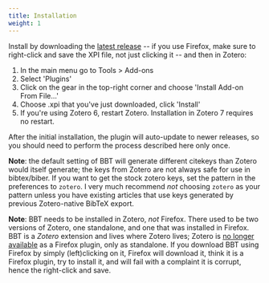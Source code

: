 ```yaml
---
title: Installation
weight: 1
---
```


Install by downloading the [latest release](https://github.com/retorquere/zotero-better-bibtex/releases/latest) -- if you use Firefox, make sure to right-click and save the XPI file, not just clicking it -- and then in Zotero:

1. In the main menu go to Tools > Add-ons
2. Select 'Plugins'
3. Click on the gear in the top-right corner and choose 'Install Add-on From File...'
4. Choose .xpi that you've just downloaded, click 'Install'
5. If you're using Zotero 6, restart Zotero. Installation in Zotero 7 requires no restart.

After the initial installation, the plugin will auto-update to newer releases, so you should need to perform the process described here only once. 

**Note**: the default setting of BBT will generate different citekeys than Zotero would itself generate; the keys from Zotero are not always safe for use in bibtex/biber. If you want to get the stock zotero keys, set the pattern in the preferences to `zotero`. I very much recommend *not* choosing `zotero` as your pattern unless you have existing articles that use keys generated by previous Zotero-native BibTeX export.

**Note**: BBT needs to be installed in Zotero, *not* Firefox. There used to be two versions of Zotero, one standalone, and one that was installed in Firefox. BBT is a *Zotero* extension and lives where Zotero lives; Zotero is [no longer available](https://www.zotero.org/blog/zotero-5-and-firefox-faq/) as a Firefox plugin, only as standalone. If you download BBT using Firefox by simply (left)clicking on it, Firefox will download it, think it is a Firefox plugin, try to install it, and will fail with a complaint it is corrupt, hence the right-click and save.
